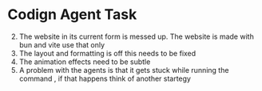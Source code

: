 # Codign Agent Task

2. The website in its current form is messed up. The website is made with bun and vite use that only
3. The layout and formatting is off this needs to be fixed
4. The animation effects need to be subtle
5. A problem with the agents is that it gets stuck while running the command , if that happens think of another startegy
